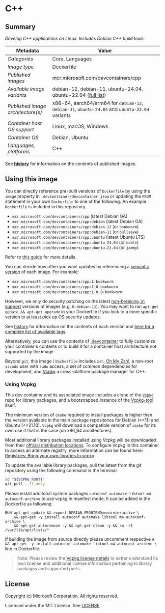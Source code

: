 # C++

## Summary

*Develop C++ applications on Linux. Includes Debian C++ build tools.*

| Metadata | Value |  
|----------|-------|
| *Categories* | Core, Languages |
| *Image type* | Dockerfile |
| *Published images* | mcr.microsoft.com/devcontainers/cpp |
| *Available image variants* | debian-12, debian-11, ubuntu-24.04, ubuntu-22.04 ([full list](https://mcr.microsoft.com/v2/devcontainers/cpp/tags/list)) |
| *Published image architecture(s)* | x86-64, aarch64/arm64 for `debian-12`, `debian-11`, `ubuntu-24.04` and `ubuntu-22.04` variants |
| *Container host OS support* | Linux, macOS, Windows |
| *Container OS* | Debian, Ubuntu |
| *Languages, platforms* | C++ |

See **[history](history)** for information on the contents of published images.

## Using this image

You can directly reference pre-built versions of `Dockerfile` by using the `image` property in `.devcontainer/devcontainer.json` or updating the `FROM` statement in your own  `Dockerfile` to one of the following. An example `Dockerfile` is included in this repository.

- `mcr.microsoft.com/devcontainers/cpp` (latest Debian GA)
- `mcr.microsoft.com/devcontainers/cpp:debian` (latest Debian GA)
- `mcr.microsoft.com/devcontainers/cpp:debian-12` (or `bookworm`)
- `mcr.microsoft.com/devcontainers/cpp:debian-11` (or `bullseye`)
- `mcr.microsoft.com/devcontainers/cpp:ubuntu` (latest Ubuntu LTS)
- `mcr.microsoft.com/devcontainers/cpp:ubuntu-24.04` (or `noble`)
- `mcr.microsoft.com/devcontainers/cpp:ubuntu-22.04` (or `jammy`)

Refer to [this guide](https://containers.dev/guide/dockerfile) for more details.

You can decide how often you want updates by referencing a [semantic version](https://semver.org/) of each image. For example:

- `mcr.microsoft.com/devcontainers/cpp:1-bookworm`
- `mcr.microsoft.com/devcontainers/cpp:1.0-bookworm`
- `mcr.microsoft.com/devcontainers/cpp:1.0.0-bookworm`

However, we only do security patching on the latest [non-breaking, in support](https://github.com/devcontainers/images/issues/90) versions of images (e.g. `0-debian-11`). You may want to run `apt-get update && apt-get upgrade` in your Dockerfile if you lock to a more specific version to at least pick up OS security updates.

See [history](history) for information on the contents of each version and [here for a complete list of available tags](https://mcr.microsoft.com/v2/devcontainers/cpp/tags/list).

Alternatively, you can use the contents of [.devcontainer](.devcontainer) to fully customize your container's contents or to build it for a container host architecture not supported by the image.

Beyond `git`, this image / `Dockerfile` includes `zsh`, [Oh My Zsh!](https://ohmyz.sh/), a non-root `vscode` user with `sudo` access, a set of common dependencies for development, and [Vcpkg](https://github.com/microsoft/vcpkg) a cross-platform package manager for C++.

### Using Vcpkg
This dev container and its associated image includes a clone of the [`Vcpkg`](https://github.com/microsoft/vcpkg) repo for library packages, and a bootstrapped instance of the [Vcpkg-tool](https://github.com/microsoft/vcpkg-tool) itself.

The minimum version of `cmake` required to install packages is higher than the version available in the main package repositories for Debian (<=11) and Ubuntu (<=21.10).  `Vcpkg` will download a compatible version of `cmake` for its own use if that is the case (on x86_64 architectures).

Most additional library packages installed using Vcpkg will be downloaded from their [official distribution locations](https://github.com/microsoft/vcpkg#security). To configure Vcpkg in this container to access an alternate registry, more information can be found here: [Registries: Bring your own libraries to vcpkg](https://devblogs.microsoft.com/cppblog/registries-bring-your-own-libraries-to-vcpkg/).

To update the available library packages, pull the latest from the git repository using the following command in the terminal:

```sh
cd "${VCPKG_ROOT}"
git pull --ff-only
```
Please install additonal system packages `autoconf automake libtool m4 autoconf-archive` to use vcpkg in manifest
mode. It can be added in the Dockerfile as following:
```
RUN apt-get update && export DEBIAN_FRONTEND=noninteractive \
    && apt-get -y install autoconf automake libtool m4 autoconf-archive \
    && apt-get autoremove -y && apt-get clean -y && rm -rf /var/lib/apt/lists/*
```
If building the image from source directly please uncomment respective `# && apt-get -y install autoconf automake libtool m4 autoconf-archive \` line in Dockerfile.
> Note: Please review the [Vcpkg license details](https://github.com/microsoft/vcpkg#license) to better understand its own license and additional license information pertaining to library packages and supported ports.

## License

Copyright (c) Microsoft Corporation. All rights reserved.

Licensed under the MIT License. See [LICENSE](https://github.com/devcontainers/images/blob/main/LICENSE).
